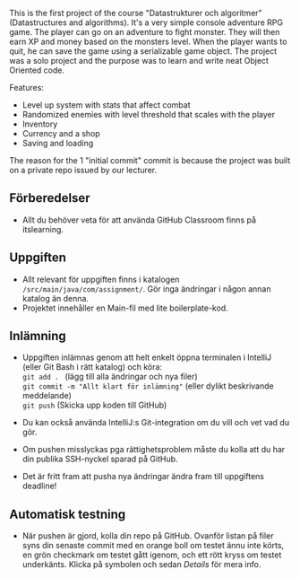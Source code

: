 This is the first project of the course "Datastrukturer och algoritmer" (Datastructures and algorithms). It's a very simple console adventure RPG game. The player can go on an adventure to fight monster. They will then earn XP and money based on the monsters level. When the player wants to quit, he can save the game using a serializable game object. The project was a solo project and the purpose was to learn and write neat Object Oriented code.

Features:
- Level up system with stats that affect combat
- Randomized enemies with level threshold that scales with the player
- Inventory
- Currency and a shop
- Saving and loading

The reason for the 1 "initial commit" commit is because the project was built on a private repo issued by our lecturer. 

## Förberedelser

- Allt du behöver veta för att använda GitHub Classroom finns på itslearning.

## Uppgiften

- Allt relevant för uppgiften finns i katalogen `/src/main/java/com/assignment/`. Gör inga ändringar i någon annan katalog än denna.
- Projektet innehåller en Main-fil med lite boilerplate-kod.

## Inlämning

- Uppgiften inlämnas genom att helt enkelt öppna terminalen i IntelliJ (eller Git Bash i rätt katalog) och köra:  
  `git add . ` (lägg till alla ändringar och nya filer)  
  `git commit -m "Allt klart för inlämning"` (eller dylikt beskrivande meddelande)  
  `git push` (Skicka upp koden till GitHub)  
  
- Du kan också använda IntelliJ:s Git-integration om du vill och vet vad du gör.
- Om pushen misslyckas pga rättighetsproblem måste du kolla att du har din publika SSH-nyckel sparad på GitHub.
- Det är fritt fram att pusha nya ändringar ändra fram till uppgiftens deadline! 

## Automatisk testning

- När pushen är gjord, kolla din repo på GitHub. Ovanför listan på filer syns din senaste commit med en orange boll om testet ännu inte körts, en grön checkmark om testet gått igenom, och ett rött kryss om testet underkänts. Klicka på symbolen och sedan _Details_ för mera info.





